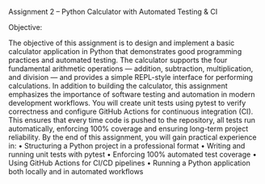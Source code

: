 Assignment 2 – Python Calculator with Automated Testing & CI

Objective:

The objective of this assignment is to design and implement a basic calculator application in Python that demonstrates good programming practices and automated testing. The calculator supports the four fundamental arithmetic operations — addition, subtraction, multiplication, and division — and provides a simple REPL-style interface for performing calculations.
In addition to building the calculator, this assignment emphasizes the importance of software testing and automation in modern development workflows. You will create unit tests using pytest to verify correctness and configure GitHub Actions for continuous integration (CI). This ensures that every time code is pushed to the repository, all tests run automatically, enforcing 100% coverage and ensuring long-term project reliability.
By the end of this assignment, you will gain practical experience in:
•	Structuring a Python project in a professional format
•	Writing and running unit tests with pytest
•	Enforcing 100% automated test coverage
•	Using GitHub Actions for CI/CD pipelines
•	Running a Python application both locally and in automated workflows
